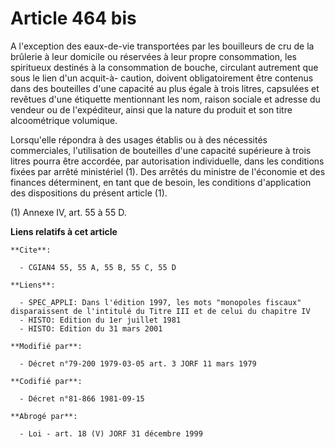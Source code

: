 # Article 464 bis

A l'exception des eaux-de-vie transportées par les bouilleurs de cru de la brûlerie à leur domicile ou réservées à leur
propre consommation, les spiritueux destinés à la consommation de bouche, circulant autrement que sous le lien d'un acquit-à-
caution, doivent obligatoirement être contenus dans des bouteilles d'une capacité au plus égale à trois litres, capsulées et
revêtues d'une étiquette mentionnant les nom, raison sociale et adresse du vendeur ou de l'expéditeur, ainsi que la nature du
produit et son titre alcoométrique volumique.

Lorsqu'elle répondra à des usages établis ou à des nécessités commerciales, l'utilisation de bouteilles d'une capacité
supérieure à trois litres pourra être accordée, par autorisation individuelle, dans les conditions fixées par arrêté
ministériel (1). Des arrêtés du ministre de l'économie et des finances déterminent, en tant que de besoin, les conditions
d'application des dispositions du présent article (1).

(1) Annexe IV, art. 55 à 55 D.

**Liens relatifs à cet article**

	**Cite**:

	  - CGIAN4 55, 55 A, 55 B, 55 C, 55 D

	**Liens**:

	  - SPEC_APPLI: Dans l'édition 1997, les mots "monopoles fiscaux" disparaissent de l'intitulé du Titre III et de celui du chapitre IV
	  - HISTO: Edition du 1er juillet 1981
	  - HISTO: Edition du 31 mars 2001

	**Modifié par**:

	  - Décret n°79-200 1979-03-05 art. 3 JORF 11 mars 1979

	**Codifié par**:

	  - Décret n°81-866 1981-09-15

	**Abrogé par**:

	  - Loi - art. 18 (V) JORF 31 décembre 1999
